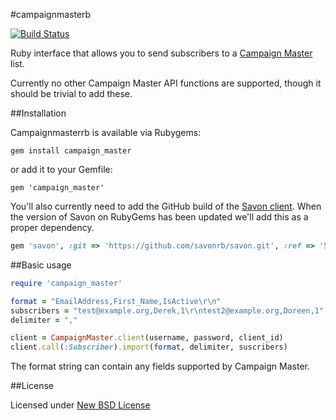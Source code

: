 #campaignmasterb

[![Build Status](https://secure.travis-ci.org/madebymade/campaignmasterrb.png)](http://travis-ci.org/madebymade/campaignmasterrb)

Ruby interface that allows you to send subscribers to a [Campaign Master](http://www.campaignmaster.co.uk/) list.

Currently no other Campaign Master API functions are supported, though it should be trivial to add these.


##Installation

Campaignmasterrb is available via Rubygems:

```
gem install campaign_master
```

or add it to your Gemfile:

```
gem 'campaign_master'
```

You'll also currently need to add the GitHub build of the [Savon client](http://savonrb.com/). When the version of Savon on RubyGems has been updated we'll add this as a proper dependency.

```ruby
gem 'savon', :git => 'https://github.com/savonrb/savon.git', :ref => '5acd246'
```


##Basic usage

```ruby
require 'campaign_master'

format = "EmailAddress,First_Name,IsActive\r\n"
subscribers = "test@example.org,Derek,1\r\ntest2@example.org,Doreen,1"
delimiter = ","

client = CampaignMaster.client(username, password, client_id)
client.call(:Subscriber).import(format, delimiter, suscribers)
```

The format string can contain any fields supported by Campaign Master.


##License

Licensed under [New BSD License](http://opensource.org/licenses/BSD-3-Clause)
